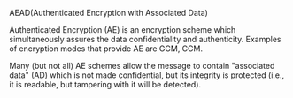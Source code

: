 AEAD(Authenticated Encryption with Associated Data)


Authenticated Encryption (AE) is an encryption scheme which simultaneously assures the data confidentiality and authenticity.
Examples of encryption modes that provide AE are GCM, CCM.

Many (but not all) AE schemes allow the message to contain "associated data" (AD) which is not made confidential, 
but its integrity is protected (i.e., it is readable, but tampering with it will be detected).